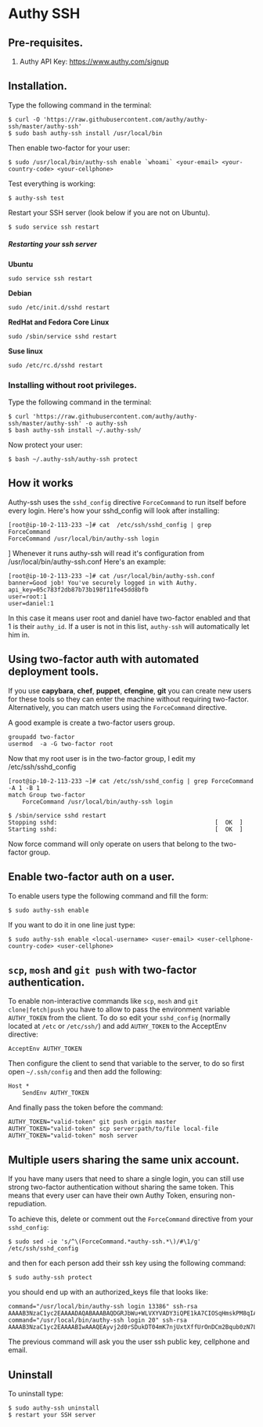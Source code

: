 # Authy SSH

## Pre-requisites.

1. Authy API Key: https://www.authy.com/signup

## Installation.

Type the following command in the terminal:

    $ curl -O 'https://raw.githubusercontent.com/authy/authy-ssh/master/authy-ssh'
    $ sudo bash authy-ssh install /usr/local/bin

Then enable two-factor for your user:

    $ sudo /usr/local/bin/authy-ssh enable `whoami` <your-email> <your-country-code> <your-cellphone>

Test everything is working:

    $ authy-ssh test

Restart your SSH server (look below if you are not on Ubuntu).

    $ sudo service ssh restart

##### Restarting your ssh server

**Ubuntu**

    sudo service ssh restart

**Debian**

    sudo /etc/init.d/sshd restart

**RedHat and Fedora Core Linux**

    sudo /sbin/service sshd restart

**Suse linux**

    sudo /etc/rc.d/sshd restart

###  Installing without root privileges.

Type the following command in the terminal:

    $ curl 'https://raw.githubusercontent.com/authy/authy-ssh/master/authy-ssh' -o authy-ssh
    $ bash authy-ssh install ~/.authy-ssh/


Now protect your user:

    $ bash ~/.authy-ssh/authy-ssh protect


## How it works

Authy-ssh uses the `sshd_config` directive `ForceCommand` to run itself before every login. Here's how your sshd_config will look after installing:

    [root@ip-10-2-113-233 ~]# cat  /etc/ssh/sshd_config | grep ForceCommand
    ForceCommand /usr/local/bin/authy-ssh login
]
Whenever  it  runs authy-ssh will read it's configuration from /usr/local/bin/authy-ssh.conf
Here's an example:

    [root@ip-10-2-113-233 ~]# cat /usr/local/bin/authy-ssh.conf
    banner=Good job! You've securely logged in with Authy.
    api_key=05c783f2db87b73b198f11fe45dd8bfb
    user=root:1
    user=daniel:1

In this case it means user root and daniel have two-factor enabled and that 1 is their `authy_id`. If a user is not in this list, `authy-ssh` will automatically let him in.

## Using two-factor auth with automated deployment tools.


If you use **capybara**, **chef**, **puppet**, **cfengine**, **git** you can create new users for these tools so they can enter the machine without requiring two-factor.
Alternatively, you can match users using the `ForceCommand` directive.

A good example is create a two-factor users group.

    groupadd two-factor
    usermod  -a -G two-factor root

Now that my root user is in the two-factor group, I edit my /etc/ssh/sshd_config

    [root@ip-10-2-113-233 ~]# cat /etc/ssh/sshd_config | grep ForceCommand -A 1 -B 1
    match Group two-factor
        ForceCommand /usr/local/bin/authy-ssh login

	$ /sbin/service sshd restart
    Stopping sshd:                                             [  OK  ]
    Starting sshd:                                             [  OK  ]

Now force command will only operate on users that belong to the two-factor group.


## Enable two-factor auth on a user.

To enable users type the following command and fill the form:

    $ sudo authy-ssh enable

If you want to do it in one line just type:

	$ sudo authy-ssh enable <local-username> <user-email> <user-cellphone-country-code> <user-cellphone>


## `scp`, `mosh` and `git push` with two-factor authentication.

To enable non-interactive commands like `scp`, `mosh` and `git clone|fetch|push` you have to allow to pass the environment variable `AUTHY_TOKEN` from the client. To do so edit your `sshd_config` (normally located at `/etc` or `/etc/ssh/`) and add `AUTHY_TOKEN` to the AcceptEnv directive:

	AcceptEnv AUTHY_TOKEN

Then configure the client to send that variable to the server, to do so first open `~/.ssh/config` and then add the following:

	Host *
		SendEnv AUTHY_TOKEN

And finally pass the token before the command:

    AUTHY_TOKEN="valid-token" git push origin master
    AUTHY_TOKEN="valid-token" scp server:path/to/file local-file
    AUTHY_TOKEN="valid-token" mosh server


## Multiple users sharing the same unix account.

If you have many users that need to share a single login, you can still use strong two-factor authentication without sharing the same token. This means that every user can have their own Authy Token, ensuring non-repudiation.

To achieve this, delete or comment out the `ForceCommand` directive from your `sshd_config`:

	$ sudo sed -ie 's/^\(ForceCommand.*authy-ssh.*\)/#\1/g' /etc/ssh/sshd_config

and then for each person add their ssh key using the following command:

	$ sudo authy-ssh protect

you should end up with an authorized_keys file that looks like:

	command="/usr/local/bin/authy-ssh login 13386" ssh-rsa AAAAB3NzaC1yc2EAAAADAQABAAABAQDGRJbWu+WLVXYVADY3iQPE1kA7CIOSqHmskPM8qIAzKzq+1eRdmPwDZNmAvIQnN/0N7317Rt1bmTRLBwhl6vfSgL6677vUwsevPo27tIxdja67ELTh55xVLcJ3O8x2qkZsySgkLP/n+w3MUwLe1ht31AZOAsV7J7imhWipDijiysNgvHyeSWsHqExaL1blPOYJVHcqPbKY4SxFRq/MWeyPf/Sm24MFSKEaY6u0kNx8MLJ1X9X/YxmY9rdvzsZdQ7Z/PYhYt2Ja/0mzfYx2leeP2JQBsVfZZzAoFEPpw6mSP9kJREGe2tXvS9cRenhz/+V0+mvSJKG0f0Zzh428pTzN
	command="/usr/local/bin/authy-ssh login 20" ssh-rsa AAAAB3NzaC1yc2EAAAABIwAAAQEAyvj2d0rSDukDT04mK7njUxtXffUrOnDCm2Bqub0zN7LQS733nBHp89aMuBI5ENjw1SQ2qXhLxvK1Xhr0pQr+dOWNn3emQjQuiA+YL39yp2RLLpflerJ3KAVY09CHYLFxdKj/DJgXsH+LMAPe2uVmWCP2xAV5ZcLnz3CdS2SX/EVlbNrftesZx9uAbmwKPLY1pmW7q/75AhJRow8VTP7zM/VS7jEHkj03g51BZGB8tMI3G8RDVEDtu2jVwZiq+8BaNCyjYVlsLfu6uGhnXeeUS3swu/atlt+pxy+QTf/HGvrJR58tER+foqheWtV3LqXN4oLckzqTVkDDmnNJlmrpYQ==

The previous command will ask you the user ssh public key, cellphone and email.

## Uninstall

To uninstall type:

    $ sudo authy-ssh uninstall
    $ restart your SSH server

	
